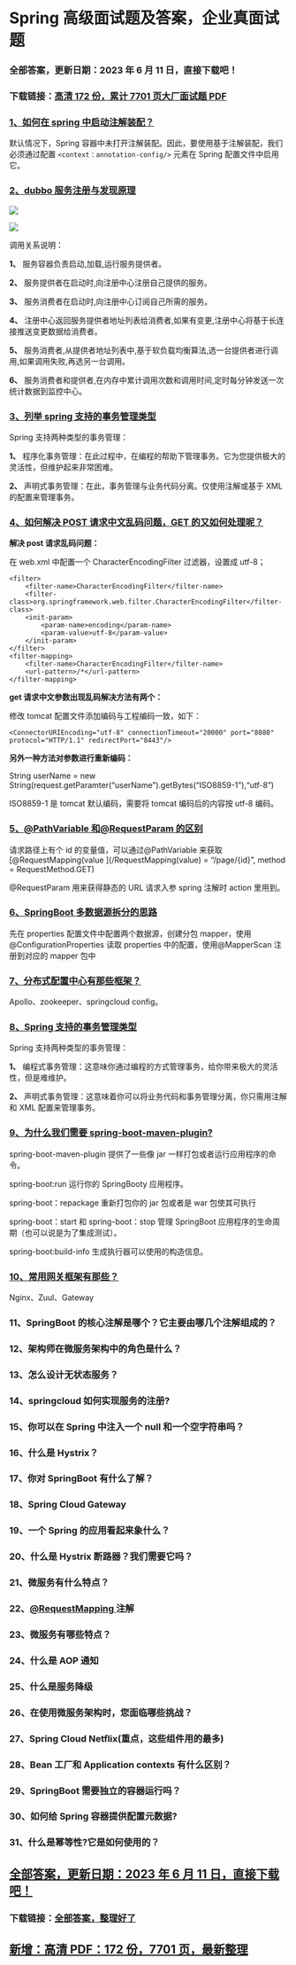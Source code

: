# Spring 高级面试题及答案，企业真面试题

### 全部答案，更新日期：2023 年 6 月 11 日，直接下载吧！

### 下载链接：[高清 172 份，累计 7701 页大厂面试题 PDF](https://gitlab.gaorta.com/devteam/learning-journey/study-materials-collection/-/tree/master/docs/index.md)

### [1、如何在 spring 中启动注解装配？](https://gitlab.gaorta.com/devteam/learning-journey/study-materials-collection/-/tree/master/docs/Spring/Spring高级面试题及答案，企业真面试题.md#1如何在-spring-中启动注解装配)

默认情况下，Spring 容器中未打开注解装配。因此，要使用基于注解装配，我们必须通过配置 `<context：annotation-config/>` 元素在 Spring 配置文件中启用它。

### [2、dubbo 服务注册与发现原理](https://gitlab.gaorta.com/devteam/learning-journey/study-materials-collection/-/tree/master/docs/Spring/Spring高级面试题及答案，企业真面试题.md#2dubbo服务注册与发现原理)

![](https://gitee.com/souyunkutech/souyunku-home/raw/master/images/souyunku-web/2020/5/2/01/44/45_5.png#alt=45%5C_5.png)

![](https://gitee.com/souyunkutech/souyunku-home/raw/master/images/souyunku-web/2020/5/2/01/44/45_6.png#alt=45%5C_6.png)

调⽤关系说明：

**1、** 服务容器负责启动,加载,运⾏服务提供者。

**2、** 服务提供者在启动时,向注册中⼼注册⾃⼰提供的服务。

**3、** 服务消费者在启动时,向注册中⼼订阅⾃⼰所需的服务。

**4、** 注册中⼼返回服务提供者地址列表给消费者,如果有变更,注册中⼼将基于⻓连接推送变更数据给消费者。

**5、** 服务消费者,从提供者地址列表中,基于软负载均衡算法,选⼀台提供者进⾏调⽤,如果调⽤失败,再选另⼀台调⽤。

**6、** 服务消费者和提供者,在内存中累计调⽤次数和调⽤时间,定时每分钟发送⼀次统计数据到监控中⼼。

### [3、列举 spring 支持的事务管理类型](https://gitlab.gaorta.com/devteam/learning-journey/study-materials-collection/-/tree/master/docs/Spring/Spring高级面试题及答案，企业真面试题.md#3列举-spring-支持的事务管理类型)

Spring 支持两种类型的事务管理：

**1、** 程序化事务管理：在此过程中，在编程的帮助下管理事务。它为您提供极大的灵活性，但维护起来非常困难。

**2、** 声明式事务管理：在此，事务管理与业务代码分离。仅使用注解或基于 XML 的配置来管理事务。

### [4、如何解决 POST 请求中文乱码问题，GET 的又如何处理呢？](https://gitlab.gaorta.com/devteam/learning-journey/study-materials-collection/-/tree/master/docs/Spring/Spring高级面试题及答案，企业真面试题.md#4如何解决post请求中文乱码问题get的又如何处理呢)

**解决 post 请求乱码问题：**

在 web.xml 中配置一个 CharacterEncodingFilter 过滤器，设置成 utf-8；

```
<filter>
    <filter-name>CharacterEncodingFilter</filter-name>
    <filter-class>org.springframework.web.filter.CharacterEncodingFilter</filter-class>
    <init-param>
        <param-name>encoding</param-name>
        <param-value>utf-8</param-value>
    </init-param>
</filter>
<filter-mapping>
    <filter-name>CharacterEncodingFilter</filter-name>
    <url-pattern>/*</url-pattern>
</filter-mapping>
```

**get 请求中文参数出现乱码解决方法有两个：**

修改 tomcat 配置文件添加编码与工程编码一致，如下：

```
<ConnectorURIEncoding="utf-8" connectionTimeout="20000" port="8080" protocol="HTTP/1.1" redirectPort="8443"/>
```

**另外一种方法对参数进行重新编码：**

String userName = new String(request.getParamter(“userName”).getBytes(“ISO8859-1”),“utf-8”)

ISO8859-1 是 tomcat 默认编码，需要将 tomcat 编码后的内容按 utf-8 编码。

### [5、@PathVariable 和@RequestParam 的区别](https://gitlab.gaorta.com/devteam/learning-journey/study-materials-collection/-/tree/master/docs/Spring/Spring高级面试题及答案，企业真面试题.md#5@pathvariable和@requestparam的区别)

请求路径上有个 id 的变量值，可以通过@PathVariable 来获取 [@RequestMapping(value ](/RequestMapping(value) = “/page/{id}”, method = RequestMethod.GET)

@RequestParam 用来获得静态的 URL 请求入参 spring 注解时 action 里用到。

### [6、SpringBoot 多数据源拆分的思路](https://gitlab.gaorta.com/devteam/learning-journey/study-materials-collection/-/tree/master/docs/Spring/Spring高级面试题及答案，企业真面试题.md#6springboot多数据源拆分的思路)

先在 properties 配置文件中配置两个数据源，创建分包 mapper，使用@ConfigurationProperties 读取 properties 中的配置，使用@MapperScan 注册到对应的 mapper 包中

### [7、分布式配置中心有那些框架？](https://gitlab.gaorta.com/devteam/learning-journey/study-materials-collection/-/tree/master/docs/Spring/Spring高级面试题及答案，企业真面试题.md#7分布式配置中心有那些框架)

Apollo、zookeeper、springcloud config。

### [8、Spring 支持的事务管理类型](https://gitlab.gaorta.com/devteam/learning-journey/study-materials-collection/-/tree/master/docs/Spring/Spring高级面试题及答案，企业真面试题.md#8spring支持的事务管理类型)

Spring 支持两种类型的事务管理：

**1、** 编程式事务管理：这意味你通过编程的方式管理事务，给你带来极大的灵活性，但是难维护。

**2、** 声明式事务管理：这意味着你可以将业务代码和事务管理分离，你只需用注解和 XML 配置来管理事务。

### [9、为什么我们需要 spring-boot-maven-plugin?](https://gitlab.gaorta.com/devteam/learning-journey/study-materials-collection/-/tree/master/docs/Spring/Spring高级面试题及答案，企业真面试题.md#9为什么我们需要-spring-boot-maven-plugin)

spring-boot-maven-plugin 提供了一些像 jar 一样打包或者运行应用程序的命令。

spring-boot:run 运行你的 SpringBooty 应用程序。

spring-boot：repackage 重新打包你的 jar 包或者是 war 包使其可执行

spring-boot：start 和 spring-boot：stop 管理 SpringBoot 应用程序的生命周期（也可以说是为了集成测试）。

spring-boot:build-info 生成执行器可以使用的构造信息。

### [10、常用网关框架有那些？](https://gitlab.gaorta.com/devteam/learning-journey/study-materials-collection/-/tree/master/docs/Spring/Spring高级面试题及答案，企业真面试题.md#10常用网关框架有那些)

Nginx、Zuul、Gateway

### 11、SpringBoot 的核心注解是哪个？它主要由哪几个注解组成的？

### 12、架构师在微服务架构中的角色是什么？

### 13、怎么设计无状态服务？

### 14、springcloud 如何实现服务的注册?

### 15、你可以在 Spring 中注入一个 null 和一个空字符串吗？

### 16、什么是 Hystrix？

### 17、你对 SpringBoot 有什么了解？

### 18、Spring Cloud Gateway

### 19、一个 Spring 的应用看起来象什么？

### 20、什么是 Hystrix 断路器？我们需要它吗？

### 21、微服务有什么特点？

### 22、[@RequestMapping ](/RequestMapping) 注解

### 23、微服务有哪些特点？

### 24、什么是 AOP 通知

### 25、什么是服务降级

### 26、在使用微服务架构时，您面临哪些挑战？

### 27、Spring Cloud Netflix(重点，这些组件用的最多)

### 28、Bean 工厂和 Application contexts 有什么区别？

### 29、SpringBoot 需要独立的容器运行吗？

### 30、如何给 Spring 容器提供配置元数据?

### 31、什么是幂等性?它是如何使用的？

## [全部答案，更新日期：2023 年 6 月 11 日，直接下载吧！](https://gitlab.gaorta.com/devteam/learning-journey/study-materials-collection/-/tree/master/docs/daan.md)

### 下载链接：[全部答案，整理好了](https://gitlab.gaorta.com/devteam/learning-journey/study-materials-collection/-/tree/master/docs/daan.md)

## [新增：高清 PDF：172 份，7701 页，最新整理](https://gitlab.gaorta.com/devteam/learning-journey/study-materials-collection/-/tree/master/docs/daan.md)
